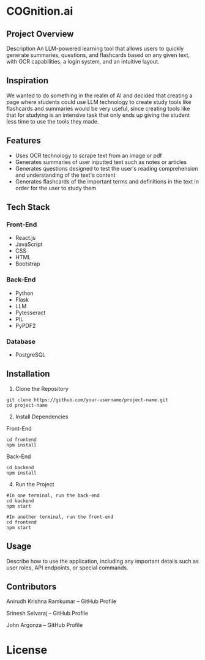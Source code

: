 # COGnition.ai

## Project Overview
Description
An LLM-powered learning tool that allows users to quickly generate summaries, questions, and flashcards based on any given text, with OCR capabilities, a login system, and an intuitive layout.

## Inspiration
We wanted to do something in the realm of AI and decided that creating a page where students could use LLM technology to create study tools like flashcards and summaries would be very useful, since creating tools like that for studying is an intensive task that only ends up giving the student less time to use the tools they made.

## Features
- Uses OCR technology to scrape text from an image or pdf
- Generates summaries of user inputted text such as notes or articles
- Generates questions designed to test the user's reading comprehension and understanding of the text's content
- Generates flashcards of the important terms and definitions in the text in order for the user to study them 

## Tech Stack
### Front-End
- React.js
- JavaScript
- CSS
- HTML
- Bootstrap

### Back-End
- Python
- Flask
- LLM
- Pytesseract
- PIL
- PyPDF2

### Database
- PostgreSQL

## Installation

1. Clone the Repository
```
git clone https://github.com/your-username/project-name.git
cd project-name
```
2. Install Dependencies

Front-End

```
cd frontend
npm install
```

Back-End

```
cd backend
npm install
```

4. Run the Project
```
#In one terminal, run the back-end
cd backend
npm start

#In another terminal, run the front-end
cd frontend
npm start
```

## Usage
Describe how to use the application, including any important details such as user roles, API endpoints, or special commands.

## Contributors

Anirudh Krishna Ramkumar – GitHub Profile

Srinesh Selvaraj – GitHub Profile

John Argonza – GitHub Profile

# License


